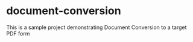 # document-conversion
This is a sample project demonstrating Document Conversion to a target PDF form
